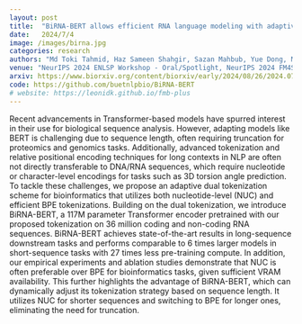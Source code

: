 ```yaml
---
layout: post
title:  "BiRNA-BERT allows efficient RNA language modeling with adaptive tokenizationns"
date:   2024/7/4
image: /images/birna.jpg
categories: research
authors: "Md Toki Tahmid, Haz Sameen Shahgir, Sazan Mahbub, Yue Dong, Md Shamsuzzoha Bayzid"
venue: "NeurIPS 2024 ENLSP Workshop - Oral/Spotlight, NeurIPS 2024 FM4Science Workshop"
arxiv: https://www.biorxiv.org/content/biorxiv/early/2024/08/26/2024.07.02.601703.full.pdf
code: https://github.com/buetnlpbio/BiRNA-BERT
# website: https://leonidk.github.io/fmb-plus
---
```

Recent advancements in Transformer-based models have spurred interest in their use for biological sequence analysis. However, adapting models like BERT is challenging due to sequence length, often requiring truncation for proteomics and genomics tasks. Additionally, advanced tokenization and relative positional encoding techniques for long contexts in NLP are often not directly transferable to DNA/RNA sequences, which require nucleotide or character-level encodings for tasks such as 3D torsion angle prediction. To tackle these challenges, we propose an adaptive dual tokenization scheme for bioinformatics that utilizes both nucleotide-level (NUC) and efficient BPE tokenizations. Building on the dual tokenization, we introduce BiRNA-BERT, a 117M parameter Transformer encoder pretrained with our proposed tokenization on 36 million coding and non-coding RNA sequences. BiRNA-BERT achieves state-of-the-art results in long-sequence downstream tasks and performs comparable to 6 times larger models in short-sequence tasks with 27 times less pre-training compute. In addition, our empirical experiments and ablation studies demonstrate that NUC is often preferable over BPE for bioinformatics tasks, given sufficient VRAM availability. This further highlights the advantage of BiRNA-BERT, which can dynamically adjust its tokenization strategy based on sequence length. It utilizes NUC for shorter sequences and switching to BPE for longer ones, eliminating the need for truncation.